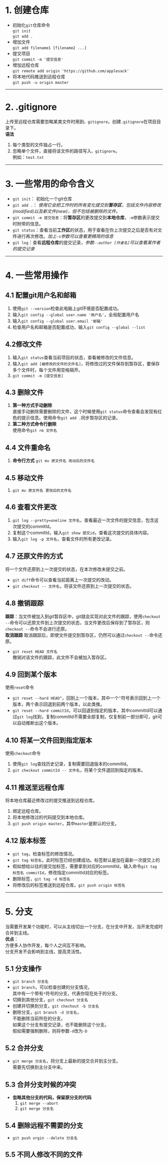 # 1. 创建仓库
- 初始化`git`仓库命令  
    `git init`  
    `git add .` 
- 增加文件  
    `git add filename1 [filename2 ...]`
- 提交项目  
    `git commit -m '提交信息'`
- 增加远程仓库  
    `git remote add origin 'https://github.com/applesack'`
- 将本地代码推送到远程仓库  
    `git push -u origin master`
---
# 2. .gitignore
上传至远程仓库需要忽略某类文件时用到`。gitignore`，创建`.gitignore`在项目目录下。  
**语法**
1. 每个类型的文件独占一行。
2. 忽略单个文件，直接将该文件的路径写入`。gitignore`。  
    例如：`test.txt`

---
# 3. 一些常用的命令含义
- `git init`： 初始化一个git仓库
- `git add .`： *使用它会把工作时的所有变化提交到**暂存区**，包括文件内容修改(modified)以及新文件(new)，但不包括被删除的文件。*
- `git commit -m 提交信息`：将**暂存区**的更改提交到**本地仓库**，`-m`参数表示提交时附带的信息。
- `git status`：查看当前**工作区**的状态，用于查看在你上次提交之后是否有对文件进行再次修改。*加上`-s`参数可以查看更精简的信息*
- `git log`：查看**远程仓库**的提交记录，*参数`--author [作者名]`可以查看某作者的提交记录*
---
# 4. 一些常用操作
## 4.1 配置git用户名和邮箱
1. 使用`git --version`检查此电脑上git环境是否配置成功。
2. 输入`git config --global user.name '用户名'`，全局配置用户名
3. 输入`git config --global user.email '邮箱'`
4. 检查用户名和邮箱是否配置成功，输入`git config --global --list`
## 4.2修改文件
1. 输入`git status`查看当前项目的状态，查看被修改的文件信息。
2. 输入`git add [被修改的文件的文件名]`，将修改过的文件保存到暂存区，要保存多个文件时，每个文件用空格隔开。
3. `git commit -m [提交信息]`
## 4.3 删除文件
1. **第一种方式手动删除**  
直接手动删除需要删除的文件，这个时候使用`git status`命令查看会发现有红色的提示信息。使用命令`git add .`同步暂存区的记录。
2. **第二种方式命令行删除**  
使用命令`git rm 文件名`
## 4.4 文件重命名
1. **命令行方式**
`git mv 原文件名 改动后的文件名`
## 4.5 移动文件
1. `git mv 原文件名 更改后的文件名`
## 4.6 查看文件更改
1. `git log --pretty=oneline 文件名`，查看最近一次文件的提交信息，包含这次提交的commitId。
2. 复制这个commitId，输入`git show 提交id`，查看这次提交的具体内容。
3. 输入`git log -p 文件名`，查看文件的所有更改记录。
## 4.7 还原文件的方式
将一个文件还原到上一次提交的状态，在本次修改未提交之前。  
- `git diff`命令可以查看当前距离上一次提交的改动。
- `git checkout -- 文件名`，将该文件还原到上一次提交的状态。 
## 4.8 撤销跟踪
**跟踪**：当文件被加入到git暂存区中，git就会实现对此文件的跟踪，使用`checkout --`命令可以还原文件到上次提交的状态，当文件更改后保存到了暂存区，则`checkout --`命令不会进行还原。  
**取消跟踪** 取消跟踪后，即使文件提交到暂存区，仍然可以通过`checkout --`命令还原。
- `git reset HEAD 文件名`  
撤销对该文件的跟踪，此文件不会被加入暂存区。

## 4.9 回到某个版本
使用`reset`命令
- `git reset --hard HEAD^`，回到上一个版本，其中一个`^`符号表示回到上一个版本，两个表示回退到前两个版本，以此类推。
- `git reset --hard commitId`，可以回退到指定的版本，其中commitId可以通过`git log`找到，复制commitId不需要全部复制，仅复制前一部分即可，git可以自动推断出这个版本。
## 4.10 将某一文件回到指定版本
使用`checkout`命令  
1. 使用`git log`查找历史记录，复制需要回退版本的commitId。
2. `git checkout commitId -- 文件名`，将某个文件退回到指定的版本。
## 4.11 推送至远程仓库
将本地仓库最近修改过的提交推送到远程仓库。
1. 绑定远程仓库。
2. 将本地修改过的代码提交到本地仓库。
3. `git push origin master`，其中`master`是默认的分支。
## 4.12 版本标签
- `git tag`，检查标签的修改情况。
- `git tag 标签名`，此时标签已经创建成功。标签默认是加在最新一次提交上的
- 假如想给以往的提交加标签，需要拿到对应的commitId，输入命令`git tag 标签名 commitId`，修改指定commitId对应的标签。
- 删除标签，`git tag -d 标签名`
- 将修改后的标签推送到远程仓库，`git push origin 标签名`

---
# 5. 分支
当需要开发某个功能时，可以从主线切出一个分支，在分支中开发，当开发完成时合并到主线。  
**优点**：  
方便多人协作开发，每个人之间互不影响。  
分支开发不会影响到主线，提高灵活性。

## 5.1 分支操作
- `git branch 分支名`
- `git branch`，可以检查创建的分支情况，  
其中有一个带有`*`符号的分支，代表你现在处于的分支。
- 切换到其他分支，`git chechout 分支名`
- 创建并切换到分支，`git chechout -b 分支名`
- 删除分支，`git branch -d 分支名`，  
不能删除当前所在的分支。  
如果这个分支有提交记录，也不能删除这个分支。  
假如需要强制删除，则将参数`-d`改为`-D`

## 5.2 合并分支
- `git merge 分支名`，将分支上最新的提交合并到主分支。  
需要先切换到主分支中来。

## 5.3 合并分支时候的冲突
- **忽略其他分支的代码，保留原分支的代码**  
    1. `git merge --abort`
    2. `git merge 分支名`

## 5.4 删除远程不需要的分支
- `git push orgin --delete 分支名`

## 5.5 不同人修改不同的文件





